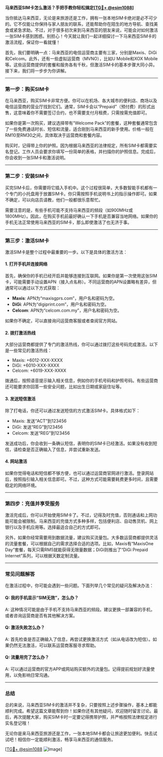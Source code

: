 **马来西亚SIM卡怎么激活？手把手教你轻松搞定[[TG💪+ @esim1088](https://t.me/s/esim1088)]**

当你抵达马来西亚，无论是来旅游还是工作，拥有一张本地SIM卡绝对是必不可少的。它不仅能让你保持与家人朋友的联系，还能帮助你在陌生的地方导航、查找美食或紧急求助。不过，对于很多初次来到马来西亚的朋友来说，可能会对如何激活一张SIM卡感到困惑。别担心！今天就让我们一起详细探讨一下马来西亚SIM卡的激活流程，保证你一看就懂！

首先，我们要明确一点：马来西亚的电信运营商主要有三家，分别是Maxis、DiGi和Celcom。此外，还有一些虚拟运营商（MVNO），比如U Mobile和XOX Mobile等。这些运营商提供的套餐和服务各有千秋，但激活SIM卡的基本步骤大同小异。接下来，我们将一步步为你讲解。

---

### **第一步：购买SIM卡**
在马来西亚，购买SIM卡非常方便。你可以在机场、各大城市的便利店、商场以及电信运营商的营业厅找到它们。通常，SIM卡会以“Prepaid”（预付费）的形式出售，这意味着你不需要签订合约，也不需要支付月租费，只需按需充值即可。

如果你是第一次购买，建议选择带有“Welcome Pack”的套餐，这种套餐通常包含了一些免费通话时长、短信和流量，适合刚到马来西亚的新手使用。价格一般在RM10至RM30之间，具体取决于运营商和套餐内容。

购买时，记得带上你的护照。因为根据马来西亚的法律规定，所有SIM卡都需要实名登记。工作人员会要求你填写一份简单的表格，并扫描你的护照信息。完成后，你会收到一张SIM卡和激活说明。

---

### **第二步：安装SIM卡**
买完SIM卡后，你需要将它插入手机中。这个过程很简单，大多数智能手机都有一个专门的小托盘用于放置SIM卡。你只需按照手机说明书上的指示操作即可。如果不确定，可以向店员请教，他们一般都很乐意帮忙。

需要注意的是，有些手机可能不支持马来西亚的频段（如900MHz或1800MHz）。因此，在购买手机前最好确认一下手机是否兼容当地网络。如果你的手机无法正常使用马来西亚的SIM卡，那么即使激活了也无济于事。

---

### **第三步：激活SIM卡**
激活SIM卡是整个过程中最重要的一步。以下是具体的激活方法：

#### **1. 打开手机并连接网络**
首先，确保你的手机已经开启并能够连接到互联网。如果你是第一次使用这张SIM卡，可能需要手动设置APN（接入点名称）。不同运营商的APN设置略有差异，但通常可以通过以下方式获取：

- **Maxis**: APN为“maxisgprs.com”，用户名和密码为空。
- **DiGi**: APN为“digiprint.com”，用户名和密码为空。
- **Celcom**: APN为“celcom.com.my”，用户名和密码为空。

如果你不确定，可以直接询问运营商客服或者查阅官方网站。

#### **2. 拨打激活热线**
大部分运营商都提供了专门的激活热线，你可以通过拨打这些号码完成激活。以下是一些常见的激活热线：

- Maxis: +6012-XXX-XXXX
- DiGi: +6010-XXX-XXXX
- Celcom: +6019-XXX-XXXX

拨通后，按照语音提示输入相关信息，例如你的手机号码和护照号码。有些运营商还可能要求你回答一些安全问题，比如出生日期或家庭住址等。

#### **3. 发送短信激活**
除了打电话，你还可以通过发送短信的方式激活SIM卡。具体格式如下：

- Maxis: 发送“ACT”到123456
- DiGi: 发送“REG”到123456
- Celcom: 发送“REG”到123456

发送成功后，你会收到一条确认短信，表明你的SIM卡已经激活。如果没有收到短信，请检查是否正确输入了信息，并尝试重新发送。

#### **4. 网站激活**
如果你觉得电话和短信都不够方便，也可以通过运营商官网进行激活。登录网站后，按照指引输入相关信息即可。不过，这种方式可能需要耗费更多时间，且需要稳定的网络环境。

---

### **第四步：充值并享受服务**
激活完成后，你可以开始使用SIM卡了。不过，记得及时充值，否则通话和上网功能可能会被限制。马来西亚的充值方式多种多样，包括便利店、自动售货机、网上银行以及手机应用等。选择最适合自己的方式即可。

另外，如果你经常需要用到数据流量，建议购买流量包。大多数运营商都提供灵活的流量套餐，可以根据自己的需求选择合适的选项。比如，Maxis有“MaxisOne Day”套餐，每天只需RM5就能获得无限量数据；DiGi则推出了“DiGi Prepaid Internet”系列，可以根据天数定制流量。

---

### **常见问题解答**
在激活过程中，你可能会遇到一些问题。下面列举几个常见的疑问及解决办法：

#### **Q: 我的手机显示“SIM无效”，怎么办？**
A: 这种情况可能是由于手机不支持马来西亚的频段。建议更换一部兼容的手机，或者咨询运营商是否有其他解决方案。

#### **Q: 激活失败怎么办？**
A: 首先检查是否正确输入了信息，再尝试更换激活方式（如从电话改为短信）。如果仍然无法激活，可以联系运营商客服寻求帮助。

#### **Q: 流量用完了怎么办？**
A: 可以通过运营商的官方APP或网站购买额外的流量包。记得提前规划好流量使用，以免影响日常沟通。

---

### **总结**
总的来说，马来西亚SIM卡的激活并不复杂，只要按照上述步骤操作，基本上都能顺利完成。希望这篇文章能帮到你！如果你还有其他疑问，欢迎随时留言讨论。最后，再次提醒大家，购买SIM卡时一定要记得携带护照，并严格按照法律规定进行实名登记哦！

无论你是来马来西亚旅游还是工作，一张本地SIM卡都会让旅途更加便利。快去试试吧！相信你一定能顺利激活，畅享马来西亚的通信服务。

[[TG💪+ @esim1088](https://t.me/s/esim1088) ![Image](https://i.postimg.cc/4NQfJmqS/Snipaste-2025-05-13-00-14-12.png)]